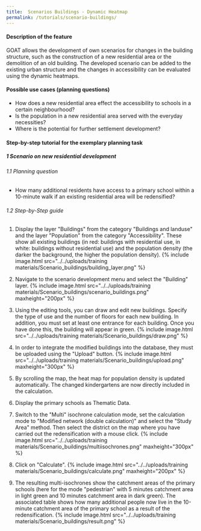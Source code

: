 ```yaml
---
title:  Scenarios Buildings - Dynamic Heatmap
permalink: /tutorials/scenario-buildings/
---
```


#### Description of the feature
GOAT allows the development of own scenarios for changes in the building structure, such as the construction of a new residential area or the demolition of an old building. The developed scenario can be added to the existing urban structure and the changes in accessibility can be evaluated using the dynamic heatmaps. 

#### Possible use cases (planning questions)
- How does a new residential area effect the accessibility to schools in a certain neighbourhood?
- Is the population in a new residential area served with the everyday necessities?
- Where is the potential for further settlement development?

#### Step-by-step tutorial for the exemplary planning task
##### 1 Scenario on new residential development
###### 1.1 Planning question
- How many additional residents have access to a primary school within a 10-minute walk if an existing residential area will be redensified?


###### 1.2 Step-by-Step guide
1. Display the layer "Buildings" from the category "Buildings and landuse" and the layer "Population" from the category "Accessibility". These show all existing buildings (in red: buildings with residential use, in white: buildings without residential use) and the population density (the darker the background, the higher the population density).  {% include image.html src="../../uploads/training materials/Scenario_buildings/building_layer.png"  %}


2. Navigate to the scenario development menu and select the "Building" layer.  {% include image.html src="../../uploads/training materials/Scenario_buildings/scenario_buildings.png" maxheight="200px"  %}

3. Using the editing tools, you can draw and edit new buildings. Specify the type of use and the number of floors for each new building. In addition, you must set at least one entrance for each building. Once you have done this, the building will appear in green.  {% include image.html src="../../uploads/training materials/Scenario_buildings/draw.png"  %}

4. In order to integrate the modified buildings into the database, they must be uploaded using the "Upload" button.  {% include image.html src="../../uploads/training materials/Scenario_buildings/upload.png" maxheight="300px"  %}

5. By scrolling the map, the heat map for population density is updated automatically. The changed kindergartens are now directly included in the calculation.    

6. Display the primary schools as Thematic Data.   

7. Switch to the "Multi" isochrone calculation mode, set the calculation mode to "Modified network (double calculation)" and select the "Study Area" method. Then select the district on the map where you have carried out the redensification with a mouse click.  {% include image.html src="../../uploads/training materials/Scenario_buildings/multiisochrones.png" maxheight="300px"  %}

8. Click on "Calculate".  {% include image.html src="../../uploads/training materials/Scenario_buildings/calculate.png" maxheight="200px"  %}

9. The resulting multi-isochrones show the catchment areas of the primary schools (here for the mode "pedestrian" with 5 minutes catchment area in light green and 10 minutes catchment area in dark green). The associated table shows how many additional people now live in the 10-minute catchment area of the primary school as a result of the redensification.  {% include image.html src="../../uploads/training materials/Scenario_buildings/result.png" %}

 